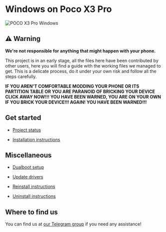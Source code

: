# Windows on Poco X3 Pro

![POCO X3 Pro Windows](https://github.com/user-attachments/assets/17ba0c91-3fa1-4d32-92cf-63249d23c235)


## ⚠️ Warning

**We're not responsible for anything that might happen with your phone.**

This project is in an early stage, all the files here have been contributed by other users, here you will find a guide with the working files we managed to get. This is a delicate process, do it under your own risk and follow all the steps carefully.

**IF YOU AREN'T COMFORTABLE MODDING YOUR PHONE OR ITS PARTITION TABLE OR YOU ARE PARANOID OF BRICKING YOUR DEVICE CLICK AWAY NOW!!! YOU HAVE BEEN WARNED, YOU ARE ON YOUR OWN IF YOU BRICK YOUR DEVICE!!! AGAIN! YOU HAVE BEEN WARNED!!!**

## Get started

- [Project status](/Status-en.md)

- [Installation instructions](en/installation-selection.md)

## Miscellaneous

- [Dualboot setup](en/3-dualboot.md)

- [Update drivers](en/update.md)

- [Reinstall instructions](en/reinstall.md)

- [Uninstall instructions](en/uninstall.md)

## Where to find us

You can find us at [our Telegram group](https://t.me/winonvayualt) if you need any assistance!
